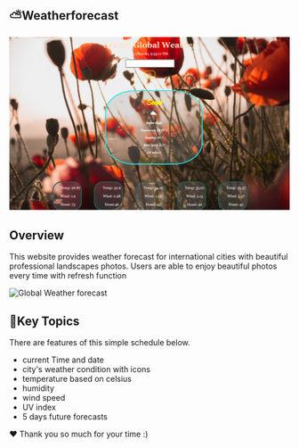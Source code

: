 ## ⛅Weatherforecast
![Global Weather forecast](https://github.com/ahrumnoh/weatherforcast/blob/main/assets/image/demo1.png?raw=true)



## Overview

This website provides weather forecast for international cities with beautiful professional landscapes photos.
Users are able to enjoy beautiful photos every time with refresh function


![Global Weather forecast](https://github.com/ahrumnoh/weatherforcast/blob/main/assets/image/demo2.png?raw=true)



## 🚩Key Topics 


There are features of this simple schedule below.

* current Time and date
* city's weather condition with icons
* temperature based on celsius
* humidity
* wind speed
* UV index
* 5 days future forecasts 



❤ Thank you so much for your time :)

